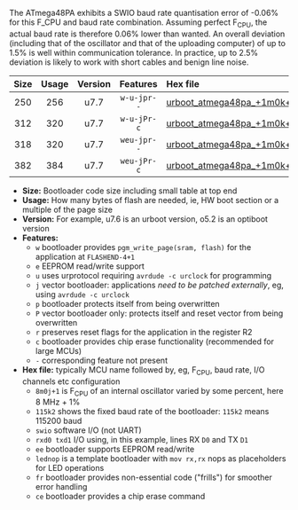 The ATmega48PA exhibits a SWIO baud rate quantisation error of -0.06% for this F_CPU and baud rate combination. Assuming perfect F<sub>CPU</sub>, the actual baud rate is therefore 0.06% lower than wanted. An overall deviation (including that of the oscillator and that of the uploading computer) of up to 1.5% is well within communication tolerance. In practice, up to 2.5% deviation is likely to work with short cables and benign line noise.

|Size|Usage|Version|Features|Hex file|
|:-:|:-:|:-:|:-:|:--|
|250|256|u7.7|`w-u-jpr--`|[urboot_atmega48pa_+1m0k+2_+++1k8_swio_rxd0_txd1_lednop.hex](https://raw.githubusercontent.com/stefanrueger/urboot.hex/main/mcus/atmega48pa/internal_oscillator/fcpu_+1m0k+2/br_+++1k8/urboot_atmega48pa_+1m0k+2_+++1k8_swio_rxd0_txd1_lednop.hex)|
|312|320|u7.7|`w-u-jPr-c`|[urboot_atmega48pa_+1m0k+2_+++1k8_swio_rxd0_txd1_lednop_fr_ce.hex](https://raw.githubusercontent.com/stefanrueger/urboot.hex/main/mcus/atmega48pa/internal_oscillator/fcpu_+1m0k+2/br_+++1k8/urboot_atmega48pa_+1m0k+2_+++1k8_swio_rxd0_txd1_lednop_fr_ce.hex)|
|318|320|u7.7|`weu-jpr--`|[urboot_atmega48pa_+1m0k+2_+++1k8_swio_rxd0_txd1_ee.hex](https://raw.githubusercontent.com/stefanrueger/urboot.hex/main/mcus/atmega48pa/internal_oscillator/fcpu_+1m0k+2/br_+++1k8/urboot_atmega48pa_+1m0k+2_+++1k8_swio_rxd0_txd1_ee.hex)|
|382|384|u7.7|`weu-jPr-c`|[urboot_atmega48pa_+1m0k+2_+++1k8_swio_rxd0_txd1_ee_lednop_fr_ce.hex](https://raw.githubusercontent.com/stefanrueger/urboot.hex/main/mcus/atmega48pa/internal_oscillator/fcpu_+1m0k+2/br_+++1k8/urboot_atmega48pa_+1m0k+2_+++1k8_swio_rxd0_txd1_ee_lednop_fr_ce.hex)|

- **Size:** Bootloader code size including small table at top end
- **Usage:** How many bytes of flash are needed, ie, HW boot section or a multiple of the page size
- **Version:** For example, u7.6 is an urboot version, o5.2 is an optiboot version
- **Features:**
  + `w` bootloader provides `pgm_write_page(sram, flash)` for the application at `FLASHEND-4+1`
  + `e` EEPROM read/write support
  + `u` uses urprotocol requiring `avrdude -c urclock` for programming
  + `j` vector bootloader: applications *need to be patched externally*, eg, using `avrdude -c urclock`
  + `p` bootloader protects itself from being overwritten
  + `P` vector bootloader only: protects itself and reset vector from being overwritten
  + `r` preserves reset flags for the application in the register R2
  + `c` bootloader provides chip erase functionality (recommended for large MCUs)
  + `-` corresponding feature not present
- **Hex file:** typically MCU name followed by, eg, F<sub>CPU</sub>, baud rate, I/O channels etc configuration
  + `8m0j+1` is F<sub>CPU</sub> of an internal oscillator varied by some percent, here 8 MHz + 1%
  + `115k2` shows the fixed baud rate of the bootloader: `115k2` means 115200 baud
  + `swio` software I/O (not UART)
  + `rxd0 txd1` I/O using, in this example, lines RX `D0` and TX `D1`
  + `ee` bootloader supports EEPROM read/write
  + `lednop` is a template bootloader with `mov rx,rx` nops as placeholders for LED operations
  + `fr` bootloader provides non-essential code ("frills") for smoother error handling
  + `ce` bootloader provides a chip erase command
